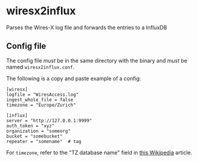 # wiresx2influx
Parses the Wires-X log file and forwards the entries to a InfluxDB

## Config file

The config file *must* be in the same directory with the binary
and *must* be named `wiresx2influx.conf`.

The following is a copy and paste example of a config:

```
[wiresx]
logfile = "WiresAccess.log"
ingest_whole_file = false
timezone = "Europe/Zurich"

[influx]
server = "http://127.0.0.1:9999"
auth_token = "xyz"
organization = "someorg"
bucket = "somebucket"
repeater = "somename"  # tag
```

For `timezone`, refer to the "TZ database name" field in [this Wikipedia](https://en.wikipedia.org/wiki/List_of_tz_database_time_zones) article.